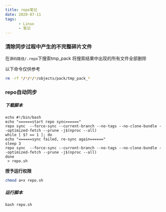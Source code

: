```yaml
---
title: repo笔记
date: 2020-07-11
tags: 
      - Linux
      - 笔记
---
```



### 清除同步过程中产生的不完整碎片文件

在```源码路径/.repo```下搜索tmp_pack
将搜索结果中出现的所有文件全部删除

以下命令仅供参考

```bash
rm -rf */*/*/*/objects/pack/tmp_pack_*
```

### repo自动同步

##### 下载脚本

```shell
echo #!/bin/bash
echo "======start repo sync======"
repo sync  --force-sync --current-branch --no-tags --no-clone-bundle --optimized-fetch --prune -j$(nproc --all)
while [ $? == 1 ]; do
echo "======sync failed, re-sync again======"
sleep 3
repo sync  --force-sync --current-branch --no-tags --no-clone-bundle --optimized-fetch --prune -j$(nproc --all)
done
 > repo.sh
```

**授予运行权限**

```bash
chmod a+x repo.sh
```

##### 运行脚本

```shell
bash repo.sh
```

